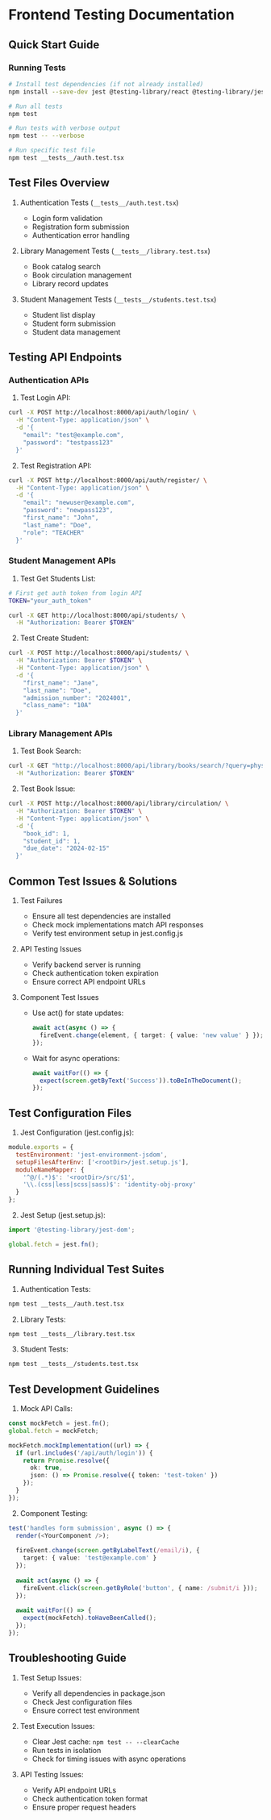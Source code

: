 # Frontend Testing Documentation

## Quick Start Guide

### Running Tests
```bash
# Install test dependencies (if not already installed)
npm install --save-dev jest @testing-library/react @testing-library/jest-dom jest-environment-jsdom @testing-library/user-event

# Run all tests
npm test

# Run tests with verbose output
npm test -- --verbose

# Run specific test file
npm test __tests__/auth.test.tsx
```

## Test Files Overview

1. Authentication Tests (`__tests__/auth.test.tsx`)
   - Login form validation
   - Registration form submission
   - Authentication error handling

2. Library Management Tests (`__tests__/library.test.tsx`)
   - Book catalog search
   - Book circulation management
   - Library record updates

3. Student Management Tests (`__tests__/students.test.tsx`)
   - Student list display
   - Student form submission
   - Student data management

## Testing API Endpoints

### Authentication APIs

1. Test Login API:
```bash
curl -X POST http://localhost:8000/api/auth/login/ \
  -H "Content-Type: application/json" \
  -d '{
    "email": "test@example.com",
    "password": "testpass123"
  }'
```

2. Test Registration API:
```bash
curl -X POST http://localhost:8000/api/auth/register/ \
  -H "Content-Type: application/json" \
  -d '{
    "email": "newuser@example.com",
    "password": "newpass123",
    "first_name": "John",
    "last_name": "Doe",
    "role": "TEACHER"
  }'
```

### Student Management APIs

1. Test Get Students List:
```bash
# First get auth token from login API
TOKEN="your_auth_token"

curl -X GET http://localhost:8000/api/students/ \
  -H "Authorization: Bearer $TOKEN"
```

2. Test Create Student:
```bash
curl -X POST http://localhost:8000/api/students/ \
  -H "Authorization: Bearer $TOKEN" \
  -H "Content-Type: application/json" \
  -d '{
    "first_name": "Jane",
    "last_name": "Doe",
    "admission_number": "2024001",
    "class_name": "10A"
  }'
```

### Library Management APIs

1. Test Book Search:
```bash
curl -X GET "http://localhost:8000/api/library/books/search/?query=physics" \
  -H "Authorization: Bearer $TOKEN"
```

2. Test Book Issue:
```bash
curl -X POST http://localhost:8000/api/library/circulation/ \
  -H "Authorization: Bearer $TOKEN" \
  -H "Content-Type: application/json" \
  -d '{
    "book_id": 1,
    "student_id": 1,
    "due_date": "2024-02-15"
  }'
```

## Common Test Issues & Solutions

1. Test Failures
   - Ensure all test dependencies are installed
   - Check mock implementations match API responses
   - Verify test environment setup in jest.config.js

2. API Testing Issues
   - Verify backend server is running
   - Check authentication token expiration
   - Ensure correct API endpoint URLs

3. Component Test Issues
   - Use act() for state updates:
     ```typescript
     await act(async () => {
       fireEvent.change(element, { target: { value: 'new value' } });
     });
     ```
   - Wait for async operations:
     ```typescript
     await waitFor(() => {
       expect(screen.getByText('Success')).toBeInTheDocument();
     });
     ```

## Test Configuration Files

1. Jest Configuration (jest.config.js):
```javascript
module.exports = {
  testEnvironment: 'jest-environment-jsdom',
  setupFilesAfterEnv: ['<rootDir>/jest.setup.js'],
  moduleNameMapper: {
    '^@/(.*)$': '<rootDir>/src/$1',
    '\\.(css|less|scss|sass)$': 'identity-obj-proxy'
  }
};
```

2. Jest Setup (jest.setup.js):
```javascript
import '@testing-library/jest-dom';

global.fetch = jest.fn();
```

## Running Individual Test Suites

1. Authentication Tests:
```bash
npm test __tests__/auth.test.tsx
```

2. Library Tests:
```bash
npm test __tests__/library.test.tsx
```

3. Student Tests:
```bash
npm test __tests__/students.test.tsx
```

## Test Development Guidelines

1. Mock API Calls:
```typescript
const mockFetch = jest.fn();
global.fetch = mockFetch;

mockFetch.mockImplementation((url) => {
  if (url.includes('/api/auth/login')) {
    return Promise.resolve({
      ok: true,
      json: () => Promise.resolve({ token: 'test-token' })
    });
  }
});
```

2. Component Testing:
```typescript
test('handles form submission', async () => {
  render(<YourComponent />);
  
  fireEvent.change(screen.getByLabelText(/email/i), {
    target: { value: 'test@example.com' }
  });
  
  await act(async () => {
    fireEvent.click(screen.getByRole('button', { name: /submit/i }));
  });
  
  await waitFor(() => {
    expect(mockFetch).toHaveBeenCalled();
  });
});
```

## Troubleshooting Guide

1. Test Setup Issues:
   - Verify all dependencies in package.json
   - Check Jest configuration files
   - Ensure correct test environment

2. Test Execution Issues:
   - Clear Jest cache: `npm test -- --clearCache`
   - Run tests in isolation
   - Check for timing issues with async operations

3. API Testing Issues:
   - Verify API endpoint URLs
   - Check authentication token format
   - Ensure proper request headers
